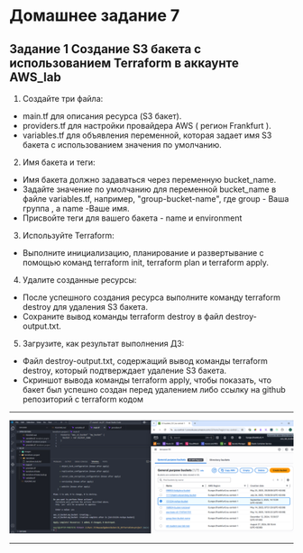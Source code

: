 # Домашнее задание 7

## Задание 1 Создание S3 бакета с использованием Terraform в аккаунте AWS_lab 

1. Создайте три файла:

- main.tf для описания ресурса (S3 бакет).
- providers.tf для настройки провайдера AWS ( регион Frankfurt ).
- variables.tf для объявления переменной, которая задает имя S3 бакета с использованием значения по умолчанию.

2. Имя бакета и теги:

- Имя бакета должно задаваться через переменную bucket_name.
- Задайте значение по умолчанию для переменной bucket_name в файле variables.tf, например, "group-bucket-name", где group - Ваша группа , а name -Ваше имя. 
- Присвойте теги для вашего бакета - name и environment

3. Используйте Terraform:

- Выполните инициализацию, планирование и развертывание с помощью команд terraform init, terraform plan и terraform apply.    

4. Удалите созданные ресурсы:   

- После успешного создания ресурса выполните команду terraform destroy для удаления S3 бакета.   
- Сохраните вывод команды terraform destroy в файл destroy-output.txt.   

5. Загрузите, как результат выполнения ДЗ:    

- Файл destroy-output.txt, содержащий вывод команды terraform destroy, который подтверждает удаление S3 бакета.   
- Скриншот вывода команды terraform apply, чтобы показать, что бакет был успешно создан перед удалением либо ссылку на github репозиторий с terraform кодом

---

![скриншот](./images/img01.png)

---

    





